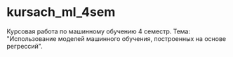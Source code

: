 # kursach_ml_4sem
Курсовая работа по машинному обучению 4 семестр. Тема: "Использование моделей машинного обучения, построенных на основе регрессий".
